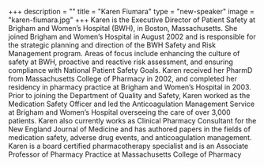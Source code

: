 +++
description = ""
title = "Karen Fiumara"
type = "new-speaker"
image = "karen-fiumara.jpg"
+++
Karen is the Executive Director of Patient Safety at Brigham and Women’s Hospital (BWH), in Boston, Massachusetts. She joined Brigham and Women’s Hospital in August 2002 and is responsible for the strategic planning and direction of the BWH Safety and Risk Management program. Areas of focus include enhancing the culture of safety at BWH, proactive and reactive risk assessment, and ensuring compliance with National Patient Safety Goals. Karen received her PharmD from Massachusetts College of Pharmacy in 2002, and completed her residency in pharmacy practice at Brigham and Women’s Hospital in 2003.  Prior to joining the Department of Quality and Safety, Karen worked as the Medication Safety Officer and led the Anticoagulation Management Service at Brigham and Women’s Hospital overseeing the care of over 3,000 patients. Karen also currently works as Clinical Pharmacy Consultant for the New England Journal of Medicine and has authored papers in the fields of medication safety, adverse drug events, and anticoagulation management. Karen is a board certified pharmacotherapy specialist and is an Associate Professor of Pharmacy Practice at Massachusetts College of Pharmacy